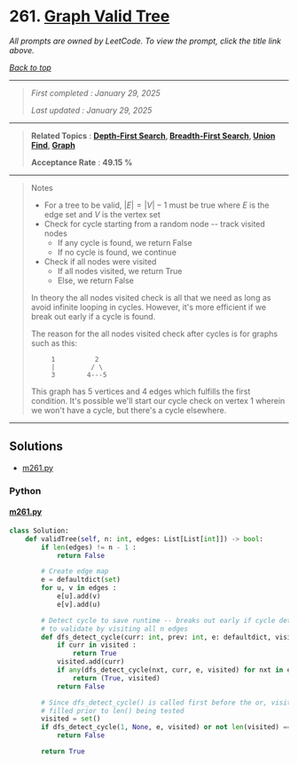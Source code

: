 # 261. [Graph Valid Tree](<https://leetcode.com/problems/graph-valid-tree>)

*All prompts are owned by LeetCode. To view the prompt, click the title link above.*

*[Back to top](<../README.md>)*

------

> *First completed : January 29, 2025*
>
> *Last updated : January 29, 2025*

------

> **Related Topics** : **[Depth-First Search](<by_topic/Depth-First Search.md>), [Breadth-First Search](<by_topic/Breadth-First Search.md>), [Union Find](<by_topic/Union Find.md>), [Graph](<by_topic/Graph.md>)**
>
> **Acceptance Rate** : **49.15 %**

------

> Notes
> 
> -   For a tree to be valid, $|E|=|V|-1$ must be true where $E$ is the edge set and $V$ is the vertex set
> -   Check for cycle starting from a random node -- track visited nodes
>     -   If any cycle is found, we return False
>     -   If no cycle is found, we continue
> -   Check if all nodes were visited
>     -   If all nodes visited, we return True
>     -   Else, we return False
> 
> In theory the all nodes visited check is all that we need as long as avoid infinite looping in cycles. However, it's more efficient if we break out early if a cycle is found.
> 
> The reason for the all nodes visited check after cycles is for graphs such as this:
> 
> ```
>      1          2
>      |         / \
>      3        4---5
> ```
> 
> This graph has 5 vertices and 4 edges which fulfills the first condition. It's possible we'll start our cycle check on vertex 1 wherein we won't have a cycle, but there's a cycle elsewhere.
> 

------

## Solutions

- [m261.py](<../my-submissions/m261.py>)
### Python
#### [m261.py](<../my-submissions/m261.py>)
```Python
class Solution:
    def validTree(self, n: int, edges: List[List[int]]) -> bool:
        if len(edges) != n - 1 :
            return False

        # Create edge map
        e = defaultdict(set)
        for u, v in edges :
            e[u].add(v)
            e[v].add(u)

        # Detect cycle to save runtime -- breaks out early if cycle detected otherwise attempts
        # to validate by visiting all n edges
        def dfs_detect_cycle(curr: int, prev: int, e: defaultdict, visited: Set[int]) -> bool :
            if curr in visited :
                return True
            visited.add(curr)
            if any(dfs_detect_cycle(nxt, curr, e, visited) for nxt in e[curr] if nxt != prev) :
                return (True, visited)
            return False

        # Since dfs_detect_cycle() is called first before the or, visited() will be
        # filled prior to len() being tested
        visited = set()
        if dfs_detect_cycle(1, None, e, visited) or not len(visited) == n :
            return False

        return True
```

